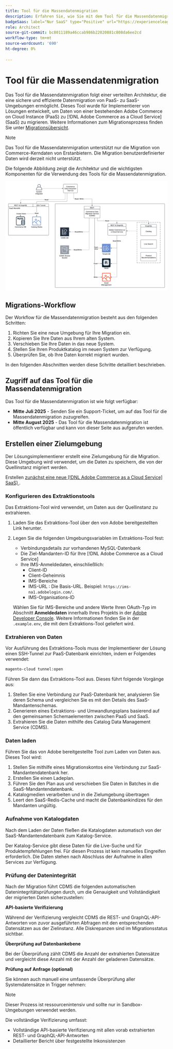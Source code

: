 ```yaml
---
title: Tool für die Massendatenmigration
description: Erfahren Sie, wie Sie mit dem Tool für die Massendatenmigration Daten aus Ihrer bestehenden Adobe Commerce in der Cloud-Instanz zu migrieren [!DNL Adobe Commerce as a Cloud Service].
badgeSaas: label="Nur SaaS" type="Positive" url="https://experienceleague.adobe.com/de/docs/commerce/user-guides/product-solutions" tooltip="Gilt nur für Adobe Commerce as a Cloud Service- und Adobe Commerce Optimizer-Projekte (von Adobe verwaltete SaaS-Infrastruktur)."
role: Architect
source-git-commit: bc8011189a46ccab986b22020881c808da6ee2cd
workflow-type: tm+mt
source-wordcount: '690'
ht-degree: 0%

---
```



# Tool für die Massendatenmigration

Das Tool für die Massendatenmigration folgt einer verteilten Architektur, die eine sichere und effiziente Datenmigration von PaaS- zu SaaS-Umgebungen ermöglicht. Dieses Tool wurde für Implementierer von Lösungen entwickelt, um Daten von einer bestehenden Adobe Commerce on Cloud Instance (PaaS) zu [!DNL Adobe Commerce as a Cloud Service] (SaaS) zu migrieren. Weitere Informationen zum Migrationsprozess finden Sie unter [Migrationsübersicht](./overview.md).

>[!NOTE]
>
>Das Tool für die Massendatenmigration unterstützt nur die Migration von Commerce-Kerndaten von Erstanbietern. Die Migration benutzerdefinierter Daten wird derzeit nicht unterstützt.

Die folgende Abbildung zeigt die Architektur und die wichtigsten Komponenten für die Verwendung des Tools für die Massendatenmigration.

![Architektur des Tools für die Massendatenmigration](../assets/bulk-data-diagram.png)

## Migrations-Workflow

Der Workflow für die Massendatenmigration besteht aus den folgenden Schritten:

1. Richten Sie eine neue Umgebung für Ihre Migration ein.
1. Kopieren Sie Ihre Daten aus Ihrem alten System.
1. Verschieben Sie Ihre Daten in das neue System.
1. Stellen Sie Ihren Produktkatalog im neuen System zur Verfügung.
1. Überprüfen Sie, ob Ihre Daten korrekt migriert wurden.

In den folgenden Abschnitten werden diese Schritte detailliert beschrieben.

## Zugriff auf das Tool für die Massendatenmigration

Das Tool für die Massendatenmigration ist wie folgt verfügbar:

- **Mitte Juli 2025** - Senden Sie ein Support-Ticket, um auf das Tool für die Massendatenmigration zuzugreifen.
- **Mitte August 2025** - Das Tool für die Massendatenmigration ist öffentlich verfügbar und kann von dieser Seite aus aufgerufen werden.

## Erstellen einer Zielumgebung

Der Lösungsimplementierer erstellt eine Zielumgebung für die Migration. Diese Umgebung wird verwendet, um die Daten zu speichern, die von der Quellinstanz migriert werden.

Erstellen [ zunächst eine neue  [!DNL Adobe Commerce as a Cloud Service] SaaS) ](../getting-started.md#create-an-instance).

### Konfigurieren des Extraktionstools

Das Extraktions-Tool wird verwendet, um Daten aus der Quellinstanz zu extrahieren.

1. Laden Sie das Extraktions-Tool über den von Adobe bereitgestellten Link herunter.
1. Legen Sie die folgenden Umgebungsvariablen im Extraktions-Tool fest:
   - Verbindungsdetails zur vorhandenen MySQL-Datenbank
   - Die Ziel-Mandanten-ID für Ihre [!DNL Adobe Commerce as a Cloud Service]
   - Ihre IMS-Anmeldedaten, einschließlich:
      - Client-ID
      - Client-Geheimnis
      - IMS-Bereiche
      - IMS-URL : Die Basis-URL. Beispiel: `https://ims-na1.adobelogin.com/`.
      - IMS-Organisations-ID

   Wählen Sie für IMS-Bereiche und andere Werte Ihren OAuth-Typ im Abschnitt **Anmeldedaten** innerhalb Ihres Projekts in der [Adobe Developer Console](https://developer.adobe.com/console/). Weitere Informationen finden Sie in der `.example.env`, die mit dem Extraktions-Tool geliefert wird.

### Extrahieren von Daten

Vor Ausführung des Extraktions-Tools muss der Implementierer der Lösung einen SSH-Tunnel zur PaaS-Datenbank einrichten, indem er Folgendes verwendet:

```bash
magento-cloud tunnel:open
```

Führen Sie dann das Extraktions-Tool aus. Dieses führt folgende Vorgänge aus:

1. Stellen Sie eine Verbindung zur PaaS-Datenbank her, analysieren Sie deren Schema und vergleichen Sie es mit den Details des SaaS-Mandantenschemas.
1. Generieren eines Extraktions- und Umwandlungsplans basierend auf den gemeinsamen Schemaelementen zwischen PaaS und SaaS.
1. Extrahieren Sie die Daten mithilfe des Catalog Data Management Service (CDMS).

### Daten laden

Führen Sie das von Adobe bereitgestellte Tool zum Laden von Daten aus. Dieses Tool wird:

1. Stellen Sie mithilfe eines Migrationskontos eine Verbindung zur SaaS-Mandantendatenbank her.
1. Erstellen Sie einen Ladeplan.
1. Führen Sie den Plan aus und verschieben Sie Daten in Batches in die SaaS-Mandantendatenbank.
1. Katalogmedien verarbeiten und in die Zielumgebung übertragen
1. Leert den SaaS-Redis-Cache und macht die Datenbankindizes für den Mandanten ungültig.

### Aufnahme von Katalogdaten

Nach dem Laden der Daten fließen die Katalogdaten automatisch von der SaaS-Mandantendatenbank zum Katalog-Service.

Der Katalog-Service gibt diese Daten für die Live-Suche und für Produktempfehlungen frei. Für diesen Prozess ist kein manuelles Eingreifen erforderlich. Die Daten stehen nach Abschluss der Aufnahme in allen Services zur Verfügung.

### Prüfung der Datenintegrität

Nach der Migration führt CDMS die folgenden automatischen Datenintegritätsprüfungen durch, um die Genauigkeit und Vollständigkeit der migrierten Daten sicherzustellen:

**API-basierte Verifizierung**

Während der Verifizierung vergleicht CDMS die REST- und GraphQL-API-Antworten von zuvor ausgeführten Abfragen mit den entsprechenden Datensätzen aus der Zielinstanz. Alle Diskrepanzen sind im Migrationsstatus sichtbar.

**Überprüfung auf Datenbankebene**

Bei der Überprüfung zählt CDMS die Anzahl der extrahierten Datensätze und vergleicht diese Anzahl mit der Anzahl der geladenen Datensätze.

**Prüfung auf Anfrage (optional)**

Sie können auch manuell eine umfassende Überprüfung aller Systemdatensätze in Trigger nehmen:

>[!NOTE]
>
>Dieser Prozess ist ressourcenintensiv und sollte nur in Sandbox-Umgebungen verwendet werden.

Die vollständige Verifizierung umfasst:

- Vollständige API-basierte Verifizierung mit allen vorab extrahierten REST- und GraphQL-API-Antworten
- Detaillierter Bericht über festgestellte Inkonsistenzen
